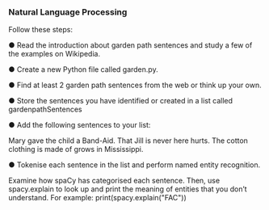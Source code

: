 ### Natural Language Processing

Follow these steps:

● Read the introduction about garden path sentences and study a few of the examples on Wikipedia.

● Create a new Python file called garden.py.

● Find at least 2 garden path sentences from the web or think up your own.

● Store the sentences you have identified or created in a list called gardenpathSentences

● Add the following sentences to your list:

Mary gave the child a Band-Aid.
That Jill is never here hurts.
The cotton clothing is made of grows in Mississippi.

● Tokenise each sentence in the list and perform named entity recognition.

Examine how spaCy has categorised each sentence. Then, use spacy.explain to look up and print the meaning of entities that you don’t
understand. For example: print(spacy.explain("FAC"))
